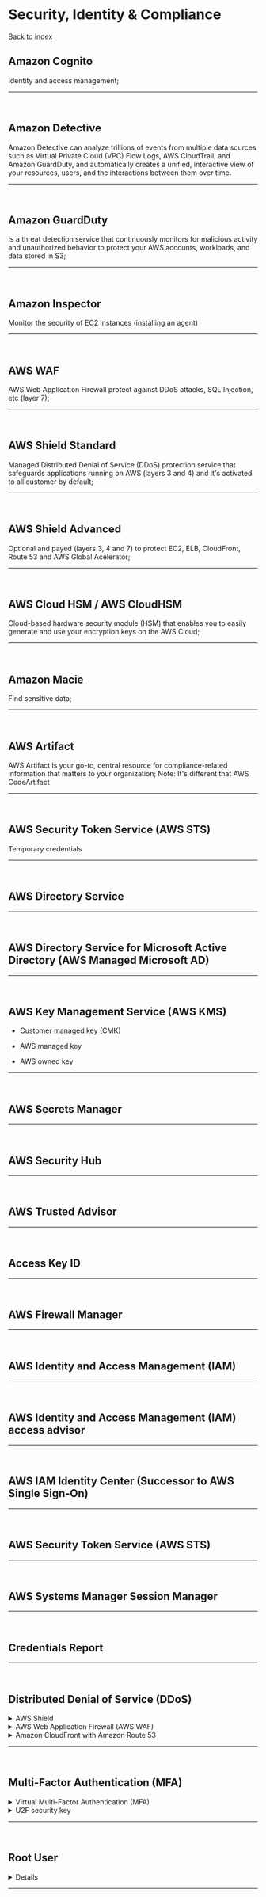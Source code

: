 # Security, Identity & Compliance

[Back to index](Index.md)

## Amazon Cognito

Identity and access management;

---

</br>

## Amazon Detective

Amazon Detective can analyze trillions of events from multiple data sources such as Virtual Private Cloud (VPC) Flow Logs, AWS CloudTrail, and Amazon GuardDuty, and automatically creates a unified, interactive view of your resources, users, and the interactions between them over time.

---

</br>

## Amazon GuardDuty

Is a threat detection service that continuously monitors for malicious activity and unauthorized behavior to protect your AWS accounts, workloads, and data stored in S3;

---

</br>

## Amazon Inspector

Monitor the security of EC2 instances (installing an agent)

---

</br>

## AWS WAF

AWS Web Application Firewall protect against DDoS attacks, SQL Injection, etc (layer 7);

---

</br>

## AWS Shield Standard

Managed Distributed Denial of Service (DDoS) protection service that safeguards applications running on AWS (layers 3 and 4) and it's activated to all customer by default;

---

</br>

## AWS Shield Advanced

Optional and payed (layers 3, 4 and 7) to protect EC2, ELB, CloudFront, Route 53 and AWS Global Acelerator;

---

</br>

## AWS Cloud HSM / AWS CloudHSM

Cloud-based hardware security module (HSM) that enables you to easily generate and use your encryption keys on the AWS Cloud;

---

</br>

## Amazon Macie

Find sensitive data;

---

</br>

## AWS Artifact

AWS Artifact is your go-to, central resource for compliance-related information that matters to your organization;
Note: It's different that AWS CodeArtifact

---

</br>

## AWS Security Token Service (AWS STS)

Temporary credentials

---

</br>

## AWS Directory Service

---

</br>

## AWS Directory Service for Microsoft Active Directory (AWS Managed Microsoft AD)

---

</br>

## AWS Key Management Service (AWS KMS)

- Customer managed key (CMK)

- AWS managed key

- AWS owned key

---

</br>

## AWS Secrets Manager

---

</br>

## AWS Security Hub

---

</br>

## AWS Trusted Advisor

---

</br>

## Access Key ID

---

</br>

## AWS Firewall Manager

---

</br>

## AWS Identity and Access Management (IAM)

---

</br>

## AWS Identity and Access Management (IAM) access advisor

---

</br>

## AWS IAM Identity Center (Successor to AWS Single Sign-On)

---

</br>

## AWS Security Token Service (AWS STS)

---

</br>

## AWS Systems Manager Session Manager

---

</br>

## Credentials Report

---

</br>

## Distributed Denial of Service (DDoS)

<details>
<summary>AWS Shield</summary></br>
AWS Shield is a managed Distributed Denial of Service (DDoS) protection service that safeguards applications running on AWS. AWS Shield provides always-on detection and automatic inline mitigations that minimize application downtime and latency, so there is no need to engage AWS Support to benefit from DDoS protection.
</details>

<details>
<summary>AWS Web Application Firewall (AWS WAF)</summary></br>
By using AWS Web Application Firewall (AWS WAF), you can configure web access control lists (Web ACLs) on your Amazon CloudFront distributions or Application Load Balancers to filter and block requests based on request signatures. Besides, by using the AWS Web Application Firewall (AWS WAF) rate-based rules, you can automatically block the IP addresses of bad actors when requests matching a rule exceed a threshold that you define.
</details>

<details>
<summary>Amazon CloudFront with Amazon Route 53</summary></br>
AWS hosts Amazon CloudFront and Amazon Route 53 services on a distributed network of proxy servers in data centers throughout the world called edge locations. Using the global Amazon network of edge locations for application delivery and DNS service plays an important part in building a comprehensive defense against DDoS attacks for your dynamic web applications.
</details>

---

</br>

## Multi-Factor Authentication (MFA)

<details>
<summary>Virtual Multi-Factor Authentication (MFA)</summary></br>
A software app that runs on a phone or other device and emulates a physical device. The device generates a six-digit numeric code based upon a time-synchronized one-time password algorithm. The user must type a valid code from the device on a second webpage during sign-in. Each virtual Multi-Factor Authentication (MFA) device assigned to a user must be unique. A user cannot type a code from another user's virtual Multi-Factor Authentication (MFA) device to authenticate.

Google Authenticator is an example of a Virtual Multi-Factor Authentication (MFA) device.

</details>

<details>
<summary>U2F security key</summary></br>
A device that you plug into a USB port on your computer. U2F is an open authentication standard hosted by the FIDO Alliance. When you enable a U2F security key, you sign in by entering your credentials and then tapping the device instead of manually entering a code.
</details>

---

</br>

## Root User

<details>
<summary>Details</summary></br>
The Email address and the password used for signing up for AWS services are the AWS root user account credentials. Root user account, therefore, has full permissions on all AWS resources under that account. Restricting root user account access is not possible. As a best practice, Multi-Factor Authentication (MFA) should be set on the root user account. The root user account password can be changed after account creation. For all employees performing various administrative jobs, create individual user accounts using AWS IAM, and give administrative permissions as needed.

AWS Root User Account Security Best Practices:

![img1](https://assets-pt.media.datacumulus.com/aws-clf-pt/assets/pt2-q54-i2.jpg)

![img2](https://assets-pt.media.datacumulus.com/aws-clf-pt/assets/pt2-q54-i1.jpg)

---

To send alerts whenever the AWS account root user signs in, you can create an Amazon Simple Notification Service (Amazon SNS) topic. Then, create an Amazon CloudWatch event rule to monitor userIdentity root logins from the AWS Management Console and send an email via Amazon SNS when the event triggers.

</details>

---

</br>

